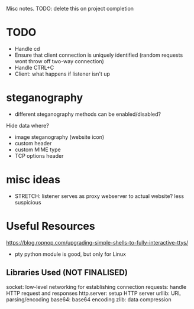 Misc notes. TODO: delete this on project completion

# TODO
- Handle cd
- Ensure that client connection is uniquely identified (random requests wont throw off two-way connection)
- Handle CTRL+C
- Client: what happens if listener isn't up

# steganography
- different steganography methods can be enabled/disabled?

Hide data where?
- image steganography (website icon)
- custom header
- custom MIME type
- TCP options header

# misc ideas
- STRETCH: listener serves as proxy webserver to actual website? less suspicious

# Useful Resources
https://blog.ropnop.com/upgrading-simple-shells-to-fully-interactive-ttys/
- pty python module is good, but only for Linux

## Libraries Used (NOT FINALISED)
socket: low-level networking for establishing connection
requests: handle HTTP request and responses
http.server: setup HTTP server
urllib: URL parsing/encoding
base64: base64 encoding
zlib: data compression